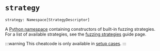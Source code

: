 # `strategy`

```python
strategy: Namespace[StrategyDescriptor]
```

A [Python namespace] containing constructors of built-in fuzzing strategies.
For a list of available strategies, see the [fuzzing strategies](../03-fuzzing/strategies.md) guide
page.

:::warning
This cheatcode is only available in [setup cases](../README.md#setup-case).
:::


[Python namespace]: https://docs.python.org/3/library/types.html#types.SimpleNamespace
